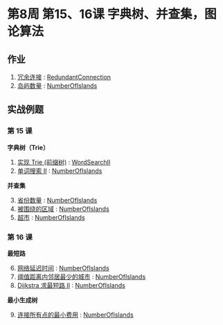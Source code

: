 # 第8周 第15、16课 字典树、并查集，图论算法

## 作业

1. [冗余连接](https://leetcode.com/problems/redundant-connection/) : [RedundantConnection](./src/main/java/com/inbetter/homework/algorithm/RedundantConnection.java)
2. [岛屿数量](https://leetcode.com/problems/number-of-islands/) : [NumberOfIslands](./src/main/java/com/inbetter/homework/algorithm/NumberOfIslands.java)

## 实战例题

### 第 15 课

**字典树（Trie）**

1. [实现 Trie (前缀树)](https://leetcode.com/problems/implement-trie-prefix-tree/) : [WordSearchII](./src/main/java/com/inbetter/homework/algorithm/WordSearchII.java)
2. [单词搜索 II](https://leetcode.com/problems/word-search-ii/) : [NumberOfIslands](./src/main/java/com/inbetter/homework/algorithm/NumberOfIslands.java)

**并查集**

3. [省份数量](https://leetcode.com/problems/number-of-provinces/) : [NumberOfIslands](./src/main/java/com/inbetter/homework/algorithm/NumberOfIslands.java)
4. [被围绕的区域](https://leetcode.com/problems/surrounded-regions/) : [NumberOfIslands](./src/main/java/com/inbetter/homework/algorithm/NumberOfIslands.java)
5. [超市](https://www.acwing.com/problem/content/147/) : [NumberOfIslands](./src/main/java/com/inbetter/homework/algorithm/NumberOfIslands.java)

### 第 16 课

**最短路**

6. [网络延迟时间](https://leetcode.com/problems/network-delay-time/) : [NumberOfIslands](./src/main/java/com/inbetter/homework/algorithm/NumberOfIslands.java)
7. [阈值距离内邻居最少的城市](https://leetcode.com/problems/find-the-city-with-the-smallest-number-of-neighbors-at-a-threshold-distance/) : [NumberOfIslands](./src/main/java/com/inbetter/homework/algorithm/NumberOfIslands.java)
8. [Dijkstra 求最短路 II](https://www.acwing.com/problem/content/852/) : [NumberOfIslands](./src/main/java/com/inbetter/homework/algorithm/NumberOfIslands.java)

**最小生成树**

9. [连接所有点的最小费用](https://leetcode.com/problems/min-cost-to-connect-all-points/) : [NumberOfIslands](./src/main/java/com/inbetter/homework/algorithm/NumberOfIslands.java)